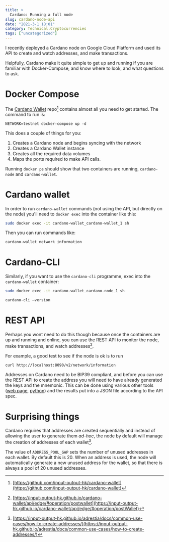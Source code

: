 ```yaml
---
title: >
  Cardano: Running a full node
slug: cardano-node-api
date: "2021-3-1 18:01"
category: Technical.Cryptocurrencies
tags: ["uncategorized"]
---
```


I recently deployed a Cardano node on Google Cloud Platform and used its API to
create and watch addresses, and make transactions.

Helpfully, Cardano make it quite simple to get up and running if you are
familiar with Docker-Compose, and know where to look, and what questions to ask.

<TOCInline toc={props.toc} exclude="Overview" toHeading={2} />

# Docker Compose

The [Cardano Wallet](https://github.com/input-output-hk/cardano-wallet)
repo[^1] contains almost all you need to get started. The command to run is:

`NETWORK=testnet docker-compose up -d`

This does a couple of things for you:

1. Creates a Cardano node and begins syncing with the network
2. Creates a Cardano Wallet instance
3. Creates all the required data volumes
4. Maps the ports required to make API calls.

Running `docker ps` should show that two containers are running, `cardano-node`
and `cardano-wallet`.

# Cardano wallet

In order to run `cardano-wallet` commands (not using the API, but directly on
the node) you'll need to `docker exec` into the container like this:

```bash
sudo docker exec -it cardano-wallet_cardano-wallet_1 sh
```

Then you can run commands like:

```bash
cardano-wallet network information
```

# Cardano-CLI

Similarly, if you want to use the `cardano-cli` programme, exec into the
`cardano-wallet` container:

```bash
sudo docker exec -it cardano-wallet_cardano-node_1 sh
```

```bash
cardano-cli —version
```

# REST API

Perhaps you wont need to do this though because once the containers are up and
running and online, you can use the REST API to monitor the node, make
transactions, and watch
addresses[^2].

For example, a good test to see if the node is ok is to run

```sh
curl http://localhost:8090/v2/network/information
```

Addresses on Cardano need to be BIP39 compliant, and before you can use the
REST API to create the address you will need to have already generated the keys
and the mnemonic. This can be done using various other tools
([web page](https://iancoleman.io/bip39/), [python](https://github.com/trezor/python-mnemonic)) and the results put into a JSON file
according to the API spec.

# Surprising things

Cardano requires that addresses are created sequentially and instead of
allowing the user to generate them _ad-hoc_, the node by default will manage
the creation of addresses of each
wallet[^3].

The value of `ADDRESS_POOL_GAP` sets the number of unused addresses in each
wallet. By default this is 20. When an address is used, the node will
automatically generate a new unused address for the wallet, so that there is
always a pool of 20 unused addresses.

[^1]: [https://github.com/input-output-hk/cardano-wallet](https://github.com/input-output-hk/cardano-wallet)
[^2]: [https://input-output-hk.github.io/cardano-wallet/api/edge/#operation/postwallet](https://input-output-hk.github.io/cardano-wallet/api/edge/#operation/postWallet)
[^3]: [https://input-output-hk.github.io/adrestia/docs/common-use-cases/how-to-create-addresses/](https://input-output-hk.github.io/adrestia/docs/common-use-cases/how-to-create-addresses/)
